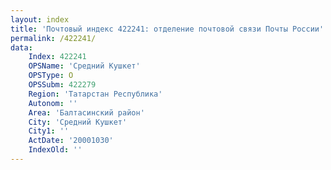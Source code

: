 ```yaml
---
layout: index
title: 'Почтовый индекс 422241: отделение почтовой связи Почты России'
permalink: /422241/
data:
    Index: 422241
    OPSName: 'Средний Кушкет'
    OPSType: О
    OPSSubm: 422279
    Region: 'Татарстан Республика'
    Autonom: ''
    Area: 'Балтасинский район'
    City: 'Средний Кушкет'
    City1: ''
    ActDate: '20001030'
    IndexOld: ''
---
```

